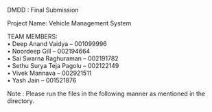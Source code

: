DMDD : Final Submission 

Project Name: Vehicle Management System <br>

TEAM MEMBERS: <br>
• Deep Anand Vaidya – 001099996 <br>
• Noordeep Gill – 002194664 <br>
• Sai Swarna Raghuraman – 002191782 <br>
• Sethu Surya Teja Pagolu – 002122149 <br>
• Vivek Mannava – 002921511 <br>
• Yash Jain – 001521876 <br>

Note : Please run the files in the following manner as mentioned in the directory.

